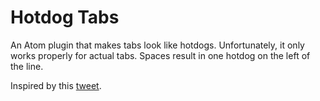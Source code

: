# Hotdog Tabs
An Atom plugin that makes tabs look like hotdogs. Unfortunately, it only works properly for actual tabs. Spaces result in one hotdog on the left of the line.

Inspired by this [tweet](https://twitter.com/kuwaddo/status/784790536318312448?lang=en).
